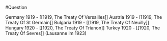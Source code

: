 #Question 

Germany 1919 - [[1919, The Treaty Of Versailles]]
Austria 1919 - [[1919, The Treaty Of St Germain]]
Bulgaria 1919 - [[1919, The Treaty Of Neuilly]]
Hungary 1920 - [[1920, The Treaty Of Trianon]]
Turkey 1920 - [[1920, The Treaty Of Sevres]] (Lausanne im 1923)
